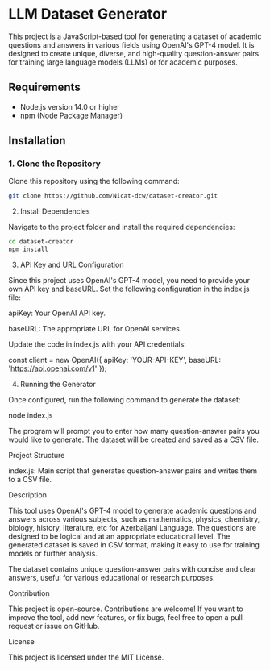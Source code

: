 # LLM Dataset Generator

This project is a JavaScript-based tool for generating a dataset of academic questions and answers in various fields using OpenAI's GPT-4 model. It is designed to create unique, diverse, and high-quality question-answer pairs for training large language models (LLMs) or for academic purposes.

## Requirements

- Node.js version 14.0 or higher
- npm (Node Package Manager)

## Installation

### 1. Clone the Repository

Clone this repository using the following command:

```bash
git clone https://github.com/Nicat-dcw/dataset-creator.git
```
2. Install Dependencies

Navigate to the project folder and install the required dependencies:
```bash
cd dataset-creator
npm install
```

3. API Key and URL Configuration

Since this project uses OpenAI's GPT-4 model, you need to provide your own API key and baseURL. Set the following configuration in the index.js file:

apiKey: Your OpenAI API key.

baseURL: The appropriate URL for OpenAI services.


Update the code in index.js with your API credentials:

const client = new OpenAI({
    apiKey: 'YOUR-API-KEY',
    baseURL: 'https://api.openai.com/v1'
});

4. Running the Generator

Once configured, run the following command to generate the dataset:

node index.js

The program will prompt you to enter how many question-answer pairs you would like to generate. The dataset will be created and saved as a CSV file.

Project Structure

index.js: Main script that generates question-answer pairs and writes them to a CSV file.



Description

This tool uses OpenAI's GPT-4 model to generate academic questions and answers across various subjects, such as mathematics, physics, chemistry, biology, history, literature, etc for Azerbaijani Language. The questions are designed to be logical and at an appropriate educational level. The generated dataset is saved in CSV format, making it easy to use for training models or further analysis.

The dataset contains unique question-answer pairs with concise and clear answers, useful for various educational or research purposes.

Contribution

This project is open-source. Contributions are welcome! If you want to improve the tool, add new features, or fix bugs, feel free to open a pull request or issue on GitHub.

License

This project is licensed under the MIT License.

